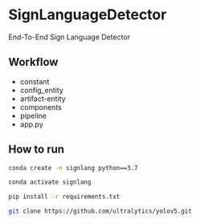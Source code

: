 # SignLanguageDetector
End-To-End Sign Language Detector

## Workflow

- constant
- config_entity
- artifact-entity
- components
- pipeline
- app.py

## How to run
```bash
conda create -n signlang python==3.7
```
```bash
conda activate signlang
```

```bash
pip install -r requirements.txt
```

```bash
git clone https://github.com/ultralytics/yolov5.git
```
